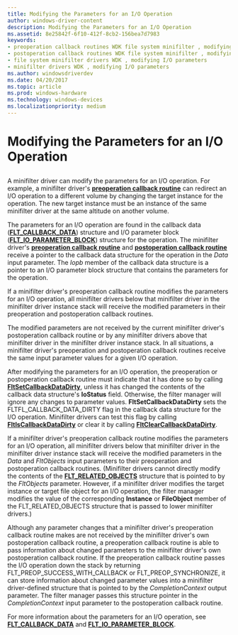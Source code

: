 ```yaml
---
title: Modifying the Parameters for an I/O Operation
author: windows-driver-content
description: Modifying the Parameters for an I/O Operation
ms.assetid: 8e25842f-6f10-412f-8cb2-156bea7d7983
keywords:
- preoperation callback routines WDK file system minifilter , modifying parameters
- postoperation callback routines WDK file system minifilter , modifying parameters
- file system minifilter drivers WDK , modifying I/O parameters
- minifilter drivers WDK , modifying I/O parameters
ms.author: windowsdriverdev
ms.date: 04/20/2017
ms.topic: article
ms.prod: windows-hardware
ms.technology: windows-devices
ms.localizationpriority: medium
---
```


# Modifying the Parameters for an I/O Operation


## <span id="ddk_modifying_the_parameters_for_an_io_operation_if"></span><span id="DDK_MODIFYING_THE_PARAMETERS_FOR_AN_IO_OPERATION_IF"></span>


A minifilter driver can modify the parameters for an I/O operation. For example, a minifilter driver's [**preoperation callback routine**](https://msdn.microsoft.com/library/windows/hardware/ff551109) can redirect an I/O operation to a different volume by changing the target instance for the operation. The new target instance must be an instance of the same minifilter driver at the same altitude on another volume.

The parameters for an I/O operation are found in the callback data ([**FLT\_CALLBACK\_DATA**](https://msdn.microsoft.com/library/windows/hardware/ff544620)) structure and I/O parameter block ([**FLT\_IO\_PARAMETER\_BLOCK**](https://msdn.microsoft.com/library/windows/hardware/ff544638)) structure for the operation. The minifilter driver's [**preoperation callback routine**](https://msdn.microsoft.com/library/windows/hardware/ff551109) and [**postoperation callback routine**](https://msdn.microsoft.com/library/windows/hardware/ff551107) receive a pointer to the callback data structure for the operation in the *Data* input parameter. The *Iopb* member of the callback data structure is a pointer to an I/O parameter block structure that contains the parameters for the operation.

If a minifilter driver's preoperation callback routine modifies the parameters for an I/O operation, all minifilter drivers below that minifilter driver in the minifilter driver instance stack will receive the modified parameters in their preoperation and postoperation callback routines.

The modified parameters are not received by the current minifilter driver's postoperation callback routine or by any minifilter drivers above that minifilter driver in the minifilter driver instance stack. In all situations, a minifilter driver's preoperation and postoperation callback routines receive the same input parameter values for a given I/O operation.

After modifying the parameters for an I/O operation, the preoperation or postoperation callback routine must indicate that it has done so by calling [**FltSetCallbackDataDirty**](https://msdn.microsoft.com/library/windows/hardware/ff544383), unless it has changed the contents of the callback data structure's **IoStatus** field. Otherwise, the filter manager will ignore any changes to parameter values. **FltSetCallbackDataDirty** sets the FLTFL\_CALLBACK\_DATA\_DIRTY flag in the callback data structure for the I/O operation. Minifilter drivers can test this flag by calling [**FltIsCallbackDataDirty**](https://msdn.microsoft.com/library/windows/hardware/ff543311) or clear it by calling [**FltClearCallbackDataDirty**](https://msdn.microsoft.com/library/windows/hardware/ff541853).

If a minifilter driver's preoperation callback routine modifies the parameters for an I/O operation, all minifilter drivers below that minifilter driver in the minifilter driver instance stack will receive the modified parameters in the *Data* and *FltObjects* input parameters to their preoperation and postoperation callback routines. (Minifilter drivers cannot directly modify the contents of the [**FLT\_RELATED\_OBJECTS**](https://msdn.microsoft.com/library/windows/hardware/ff544816) structure that is pointed to by the *FltObjects* parameter. However, if a minifilter driver modifies the target instance or target file object for an I/O operation, the filter manager modifies the value of the corresponding **Instance** or **FileObject** member of the FLT\_RELATED\_OBJECTS structure that is passed to lower minifilter drivers.)

Although any parameter changes that a minifilter driver's preoperation callback routine makes are not received by the minifilter driver's own postoperation callback routine, a preoperation callback routine is able to pass information about changed parameters to the minifilter driver's own postoperation callback routine. If the preoperation callback routine passes the I/O operation down the stack by returning FLT\_PREOP\_SUCCESS\_WITH\_CALLBACK or FLT\_PREOP\_SYNCHRONIZE, it can store information about changed parameter values into a minifilter driver-defined structure that is pointed to by the *CompletionContext* output parameter. The filter manager passes this structure pointer in the *CompletionContext* input parameter to the postoperation callback routine.

For more information about the parameters for an I/O operation, see [**FLT\_CALLBACK\_DATA**](https://msdn.microsoft.com/library/windows/hardware/ff544620) and [**FLT\_IO\_PARAMETER\_BLOCK**](https://msdn.microsoft.com/library/windows/hardware/ff544638).

 

 




